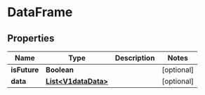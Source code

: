 
# DataFrame

## Properties
Name | Type | Description | Notes
------------ | ------------- | ------------- | -------------
**isFuture** | **Boolean** |  |  [optional]
**data** | [**List&lt;V1dataData&gt;**](V1dataData.md) |  |  [optional]



